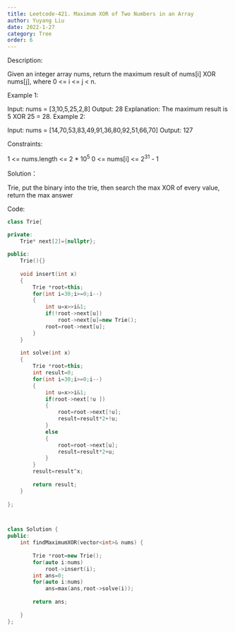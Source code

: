 ```yaml
---
title: Leetcode-421. Maximum XOR of Two Numbers in an Array
author: Yuyang Liu
date: 2022-1-27
category: Tree
order: 6
---
```


Description:

Given an integer array nums, return the maximum result of nums[i] XOR nums[j], where 0 <= i <= j < n.

 

Example 1:

Input: nums = [3,10,5,25,2,8]
Output: 28
Explanation: The maximum result is 5 XOR 25 = 28.
Example 2:

Input: nums = [14,70,53,83,49,91,36,80,92,51,66,70]
Output: 127
 

Constraints:

1 <= nums.length <= 2 * 10<sup>5</sup>
0 <= nums[i] <= 2<sup>31</sup> - 1





Solution：

Trie, put the binary into the trie, then search the max XOR of every value, return the max answer


Code: 

``` c++
class Trie{

private:
    Trie* next[2]={nullptr};
    
public:
    Trie(){}
    
    void insert(int x)
    {
        Trie *root=this;
        for(int i=30;i>=0;i--)
        {
            int u=x>>i&1;
            if(!root->next[u])
                root->next[u]=new Trie();
            root=root->next[u];
        }
    }
    
    int solve(int x)
    {
        Trie *root=this;
        int result=0;
        for(int i=30;i>=0;i--)
        {
            int u=x>>i&1;
            if(root->next[!u ])
            {
                root=root->next[!u];
                result=result*2+!u;
            }
            else
            {
                root=root->next[u];
                result=result*2+u;
            }
        }
        result=result^x;
        
        return result;
    }
      
};



class Solution {
public:
    int findMaximumXOR(vector<int>& nums) {
        
        Trie *root=new Trie();
        for(auto i:nums)
            root->insert(i);
        int ans=0;
        for(auto i:nums)
            ans=max(ans,root->solve(i));
        
        return ans;
        
    }
};
``````
